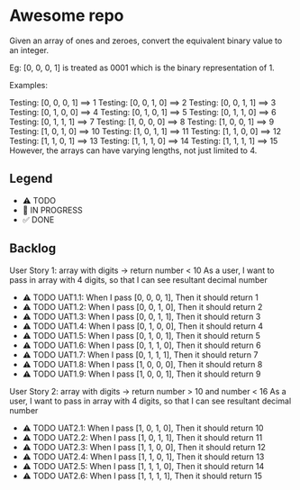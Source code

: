 # Awesome repo

Given an array of ones and zeroes, convert the equivalent binary value to an integer.

Eg: [0, 0, 0, 1] is treated as 0001 which is the binary representation of 1.

Examples:

Testing: [0, 0, 0, 1] ==> 1
Testing: [0, 0, 1, 0] ==> 2
Testing: [0, 0, 1, 1] ==> 3
Testing: [0, 1, 0, 0] ==> 4
Testing: [0, 1, 0, 1] ==> 5
Testing: [0, 1, 1, 0] ==> 6
Testing: [0, 1, 1, 1] ==> 7
Testing: [1, 0, 0, 0] ==> 8
Testing: [1, 0, 0, 1] ==> 9
Testing: [1, 0, 1, 0] ==> 10
Testing: [1, 0, 1, 1] ==> 11
Testing: [1, 1, 0, 0] ==> 12
Testing: [1, 1, 0, 1] ==> 13
Testing: [1, 1, 1, 0] ==> 14
Testing: [1, 1, 1, 1] ==> 15
However, the arrays can have varying lengths, not just limited to 4.

## Legend
- ⚠ TODO
- 🚧 IN PROGRESS
- ✅ DONE

## Backlog

User Story 1: array with digits -> return number < 10
As a user, I want to pass in array with 4 digits, so that I can see resultant decimal number

- ⚠ TODO UAT1.1: When I pass [0, 0, 0, 1], Then it should return 1
- ⚠ TODO UAT1.2: When I pass [0, 0, 1, 0], Then it should return 2
- ⚠ TODO UAT1.3: When I pass [0, 0, 1, 1], Then it should return 3
- ⚠ TODO UAT1.4: When I pass [0, 1, 0, 0], Then it should return 4
- ⚠ TODO UAT1.5: When I pass [0, 1, 0, 1], Then it should return 5
- ⚠ TODO UAT1.6: When I pass [0, 1, 1, 0], Then it should return 6
- ⚠ TODO UAT1.7: When I pass [0, 1, 1, 1], Then it should return 7
- ⚠ TODO UAT1.8: When I pass [1, 0, 0, 0], Then it should return 8
- ⚠ TODO UAT1.9: When I pass [1, 0, 0, 1], Then it should return 9

User Story 2: array with digits -> return number > 10 and number < 16 
As a user, I want to pass in array with 4 digits, so that I can see resultant decimal number
- ⚠ TODO UAT2.1: When I pass [1, 0, 1, 0], Then it should return 10
- ⚠ TODO UAT2.2: When I pass [1, 0, 1, 1], Then it should return 11
- ⚠ TODO UAT2.3: When I pass [1, 1, 0, 0], Then it should return 12
- ⚠ TODO UAT2.4: When I pass [1, 1, 0, 1], Then it should return 13
- ⚠ TODO UAT2.5: When I pass [1, 1, 1, 0], Then it should return 14
- ⚠ TODO UAT2.6: When I pass [1, 1, 1, 1], Then it should return 15